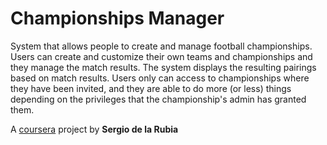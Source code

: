 # Championships Manager
System that allows people to create and manage football championships. Users can create and customize their own teams and championships and they manage the match results. The system displays the resulting pairings based on match results. Users only can access to championships where they have been invited, and they are able to do more (or less) things depending on the privileges that the championship's admin has granted them.

A [coursera](http://www.coursera.org) project by __Sergio de la Rubia__
